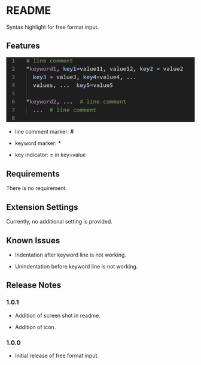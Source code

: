 # README

Syntax highlight for free format input.

## Features

![screen capture](img/screen-capture.png)

- line comment marker: **#**

- keyword marker: **\***

- key indicator: **=** in key=value

## Requirements

There is no requirement.

## Extension Settings

Currently, no additional setting is provided.

## Known Issues

- Indentation after keyword line is not working.

- Unindentation before keyword line is not working.

## Release Notes

### 1.0.1

- Addition of screen shot in readme.

- Addition of icon.

### 1.0.0

- Initial release of free format input.
